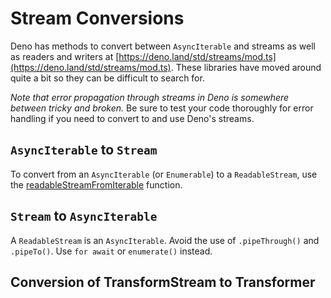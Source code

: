# Stream Conversions

Deno has methods to convert between `AsyncIterable` and streams as well as
readers and writers at
[https://deno.land/std/streams/mod.ts](https://deno.land/std/streams/mod.ts).
These libraries have moved around quite a bit so they can be difficult to search
for.

_Note that error propagation through streams in Deno is somewhere between tricky
and broken._ Be sure to test your code thoroughly for error handling if you need
to convert to and use Deno's streams.

## `AsyncIterable` to `Stream`

To convert from an `AsyncIterable` (or `Enumerable`) to a `ReadableStream`, use
the
[readableStreamFromIterable](https://deno.land/std/streams/mod.ts?s=readableStreamFromIterable)
function.

## `Stream` to `AsyncIterable`

A `ReadableStream` is an `AsyncIterable`. Avoid the use of `.pipeThrough()` and
`.pipeTo()`. Use `for await` or `enumerate()` instead.

## **Conversion of TransformStream to Transformer**
